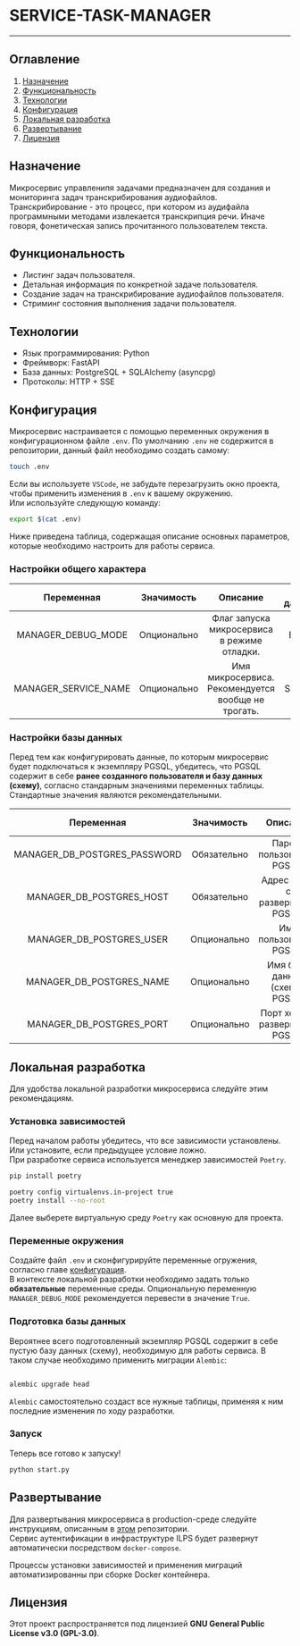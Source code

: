 # SERVICE-TASK-MANAGER

---

## Оглавление

1. [Назначение](#назначение)
2. [Функциональность](#функциональность)
3. [Технологии](#технологии)
4. [Конфигурация](#конфигурация)
5. [Локальная разработка](#локальная-разработка)
6. [Развертывание](#развертывание)
7. [Лицензия](#лицензия)

## Назначение

Микросервис управленипя задачами предназначен для создания и мониторинга задач транскрибирования аудиофайлов.  
Транскрибирование - это процесс, при котором из аудифайла программными методами извлекается транскрипция речи.
Иначе говоря, фонетическая запись прочитанного пользователем текста.

## Функциональность

- Листинг задач пользователя.
- Детальная информация по конкретной задаче пользователя.
- Создание задач на транскрибирование аудиофайлов пользователя.
- Стриминг состояния выполнения задачи пользователя.

## Технологии

- Язык программирования: Python
- Фреймворк: FastAPI
- База данных: PostgreSQL + SQLAlchemy (asyncpg)
- Протоколы: HTTP + SSE

## Конфигурация

Микросервис настраивается с помощью переменных окружения в конфигурационном файле `.env`. По умолчанию `.env` не содержится в репозитории, данный файл необходимо создать самому:

```bash
touch .env
```

Если вы используете `VSCode`, не забудьте перезагрузить окно проекта, чтобы применить изменения в `.env` к вашему окружению.  
Или используйте следующую команду:

```bash
export $(cat .env)

```

Ниже приведена таблица, содержащая описание основных параметров, которые необходимо настроить для работы сервиса.

### Настройки общего характера

| **Переменная**         | **Значимость** | **Описание**                                       | **Тип данных** | **Стандартное значение**         |
|:----------------------:|:--------------:|:--------------------------------------------------:|:--------------:|:--------------------------------:|
| MANAGER_DEBUG_MODE     | Опционально    | Флаг запуска микросервиса в режиме отладки.        | BOOL           | True                             |
| MANAGER_SERVICE_NAME   | Опционально    | Имя микросервиса. Рекомендуется вообще не трогать. | STRING         | ilps-service-task-manager        |

### Настройки базы данных

Перед тем как конфигурировать данные, по которым микросервис будет подключаться к экземпляру PGSQL, убедитесь, что PGSQL содержит
в себе **ранее созданного пользователя и базу данных (схему)**, согласно стандарным значениями переменных таблицы. Стандартные значения являются рекомендательными.

| **Переменная**               | **Значимость** | **Описание**                     | **Тип данных** | **Стандартное значение** |
|:----------------------------:|:--------------:|:--------------------------------:|:--------------:|:------------------------:|
| MANAGER_DB_POSTGRES_PASSWORD | Обязательно    | Пароль пользователя PGSQL.       | STRING         |                          |
| MANAGER_DB_POSTGRES_HOST     | Обязательно    | Адрес хоста с развернутым PGSQL. | STRING         |                          |
| MANAGER_DB_POSTGRES_USER     | Опционально    | Имя пользователя PGSQL.          | STRING         | service_task_manager     |
| MANAGER_DB_POSTGRES_NAME     | Опционально    | Имя базы данных (схемы) PGSQL.   | STRING         | tasks                    |
| MANAGER_DB_POSTGRES_PORT     | Опционально    | Порт хоста с развернутым PGSQL.  | INTEGER        | 5432                     |

## Локальная разработка

Для удобства локальной разработки микросервиса следуйте этим рекомендациям.

### Установка зависимостей

Перед началом работы убедитесь, что все зависимости установлены. Или установите, если предыдущее условие ложно.  
При разработке сервиса используется менеджер зависимостей `Poetry`.

```bash
pip install poetry
```

```bash
poetry config virtualenvs.in-project true
poetry install --no-root
```

Далее выберете виртуальную среду `Poetry` как основную для проекта.

### Переменные окружения

Создайте файл `.env` и сконфигурируйте переменные огружения, согласно главе [конфигурация](#конфигурация).  
В контексте локальной разработки необходимо задать только **обязательные** переменные среды. Опциональную переменную `MANAGER_DEBUG_MODE` рекомендуется перевести в значение `True`.

### Подготовка базы данных

Вероятнее всего подготовленный экземпляр PGSQL содержит в себе пустую базу данных (схему), необходимую для работы сервиса. В таком случае необходимо применить миграции `Alembic`:

```bash

alembic upgrade head
```

`Alembic` самостоятельно создаст все нужные таблицы, применяя к ним последние изменения по ходу разработки.

### Запуск

Теперь все готово к запуску!

```bash
python start.py

```

## Развертывание

Для развертывания микросервиса в production-среде следуйте инструкциям, описанным в [этом](https://github.com/FEFU-ILPS/ILPS?tab=readme-ov-file#-развертывание-системы) репозитории.  
Сервис аутентификации в инфраструктуре ILPS будет развернут автоматически посредством `docker-compose`.

Процессы установки зависимостей и применения миграций автоматизированны при сборке Docker контейнера.

## Лицензия

Этот проект распространяется под лицензией **GNU General Public License v3.0 (GPL-3.0)**.
